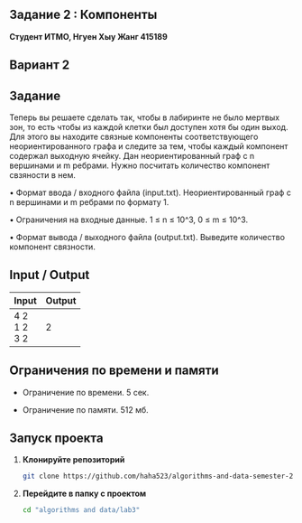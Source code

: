 ## Задание 2 : Компоненты

**Студент ИТМО,  Нгуен Хыу Жанг  415189**  

## Вариант 2

## Задание

Теперь вы решаете сделать так, чтобы в лабиринте не было мертвых зон, то есть чтобы из каждой клетки был доступен хотя бы один выход. Для этого вы находите связные компоненты соответствующего неориентированного графа и следите за тем, чтобы каждый компонент содержал выходную ячейку.
Дан неориентированный граф с n вершинами и m ребрами. Нужно посчитать количество компонент свзяности в нем.

• Формат ввода / входного файла (input.txt). Неориентированный граф с n вершинами и m ребрами по формату 1.

• Ограничения на входные данные. 1 ≤ n ≤ 10^3, 0 ≤ m ≤ 10^3.

• Формат вывода / выходного файла (output.txt). Выведите количество компонент связности.
 
## Input / Output 

| Input                              | Output             |   
|------------------------------------|--------------------|
| 4 2<br/>1 2<br/>3 2                | 2                  |


## Ограничения по времени и памяти

- Ограничение по времени. 5 сек.

- Ограничение по памяти. 512 мб.


## Запуск проекта
1. **Клонируйте репозиторий**
   ```bash
   git clone https://github.com/haha523/algorithms-and-data-semester-2.git
   ```
2. **Перейдите в папку с проектом**
   ```bash
   cd "algorithms and data/lab3"
   ```

